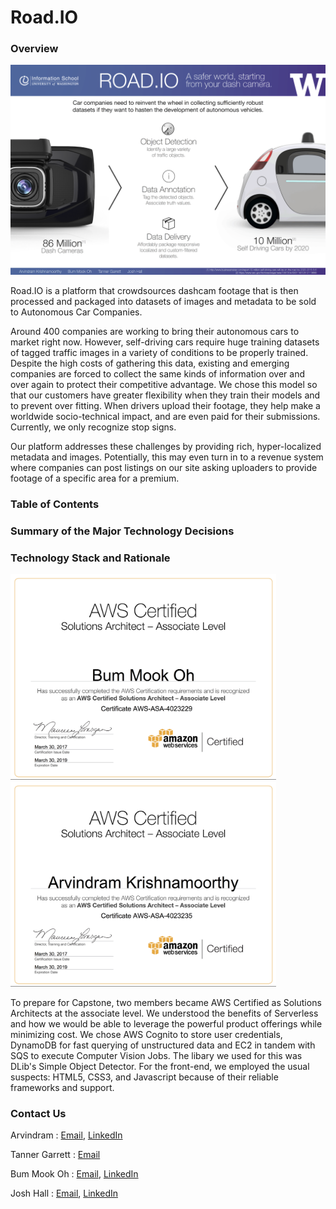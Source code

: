 # Road.IO

### Overview
![alt text][poster]

Road.IO is a platform that crowdsources dashcam footage that is then processed and packaged into datasets of images and metadata to be sold to Autonomous Car Companies.
    
Around 400 companies are working to bring their autonomous cars to market right now. However, self-driving cars require huge training datasets of tagged traffic images in a variety of conditions to be properly trained. Despite the high costs of gathering this data, existing and emerging companies are forced to collect the same kinds of information over and over again to protect their competitive advantage. We chose this model  so that our customers have greater flexibility when they train their models and to prevent over fitting. When drivers upload their footage, they help make a worldwide socio-technical impact, and are even paid for their submissions. Currently, we only recognize stop signs.

Our platform addresses these challenges by providing rich, hyper-localized metadata and images. Potentially, this may even turn in to a revenue system where companies can post listings on our site asking uploaders to provide footage of a specific area for a premium.


### Table of Contents

### Summary of the Major Technology Decisions

### Technology Stack and Rationale
<img src="src/aws_chris.png" width="425"/> <img src="src/aws_arvind.png" width="425"/> 

To prepare for Capstone, two members became AWS Certified as Solutions Architects at the associate level. We understood the benefits of Serverless and how we would be able to leverage the powerful product offerings while minimizing cost. We chose AWS Cognito to store user credentials, DynamoDB for fast querying of unstructured data and EC2 in tandem with SQS to execute Computer Vision Jobs. The libary we used for this was DLib's Simple Object Detector. For the front-end, we employed the usual suspects: HTML5, CSS3, and Javascript because of their reliable frameworks and support.

### Contact Us
Arvindram : [Email](mailto:karvi90@gmail.com), [LinkedIn](https://www.linkedin.com/in/arvindramkrishnamoorthy)

Tanner Garrett : [Email](mailto:tanner@garrett.org)

Bum Mook Oh : [Email](mailto:bmo5@uw.edu), [LinkedIn](https://www.linkedin.com/in/bummookoh/)

Josh Hall : [Email](mailto:jhall38@uw.edu), [LinkedIn](https://www.linkedin.com/in/jhall38/)



[poster]: src/roadio_capstone_poster.png "Road.IO Poster"
[aws_arvind]: src/aws_arvind.png "Arvind AWS Certificate"
[aws_chris]: src/aws_chris.png "Chris AWS Certificate"
